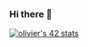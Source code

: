 ### Hi there 👋


[![olivier's 42 stats](https://badge42.herokuapp.com/api/stats/ochichep?privacyEmail=true)](https://github.com/JaeSeoKim/badge42)


